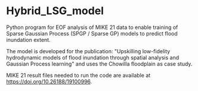 # Hybrid_LSG_model
Python program for EOF analysis of MIKE 21 data to enable training of Sparse Gaussian Process (SPGP / Sparse GP) models to predict flood inundation extent. 

The model is developed for the publication: "Upskilling low-fidelity hydrodynamic models of flood inundation through spatial analysis and Gaussian Process learning" and uses the Chowilla floodplain as case study. 

MIKE 21 result files needed to run the code are available at https://doi.org/10.26188/19100996.
